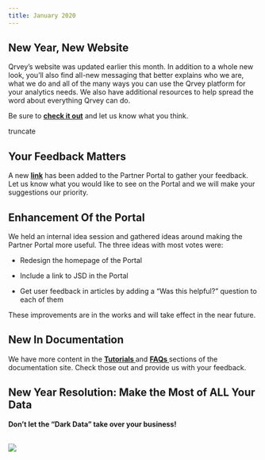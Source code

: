 ```yaml
---
title: January 2020
---
```

<h2 style={{color: "#FF8143", marginTop: "-10px"}}>New Year, New Website</h2>

Qrvey’s website was updated earlier this month. In addition to a whole new look, you’ll also find all-new messaging that better explains who we are, what we do and all of the many ways you can use the Qrvey platform for your analytics needs. We also have additional resources to help spread the word about everything Qrvey can do. 

Be sure to <a href="https://qrvey.com/"><strong>check it out</strong></a> and let us know what you think.

truncate

<h2 style={{color: "#FF8143"}}>Your Feedback Matters</h2>

A new <a href="https://partners.qrvey.com/docs/faqs/ask-us/"><strong>link</strong></a> has been added to the Partner Portal to gather your feedback. Let us know what you would like to see on the Portal and we will make your suggestions our priority. 

<h2 style={{color: "#FF8143"}}>Enhancement Of the Portal</h2>

We held an internal idea session and gathered ideas around making the Partner Portal more useful. The three ideas with most votes were:

-   Redesign the homepage of the Portal

-   Include a link to JSD in the Portal

-   Get user feedback in articles by adding a “Was this helpful?” question to each of them

These improvements are in the works and will take effect in the near future.

<h2 style={{color: "#FF8143"}}> New In Documentation </h2>

We have more content in the <a href="https://partners.qrvey.com/docs/tutorials/first-analytic-app/"> <strong> Tutorials </strong> </a> and <a href="https://partners.qrvey.com/docs/faqs/faqs-intro/"> <strong> FAQs </strong></a> sections of the documentation site. Check those out and provide us with your feedback.

<div style={{background: "#FAFAFA", paddingTop: "10px"}}>
    <h2 style={{textAlign: "center", color: "#FF8143"}}>
    New Year Resolution: Make the Most of ALL Your Data
    </h2>
    <p style={{textAlign: "center"}}>
    <strong> Don’t let the “Dark Data” take over your business! </strong>
    </p><p>
    <br />
    <img src="https://s3.amazonaws.com/cdn.qrvey.com/newsletter/infographics3.jpg" style={{margin: "auto", display: "block"}} width={500} />
</p><div>
</div></div>
